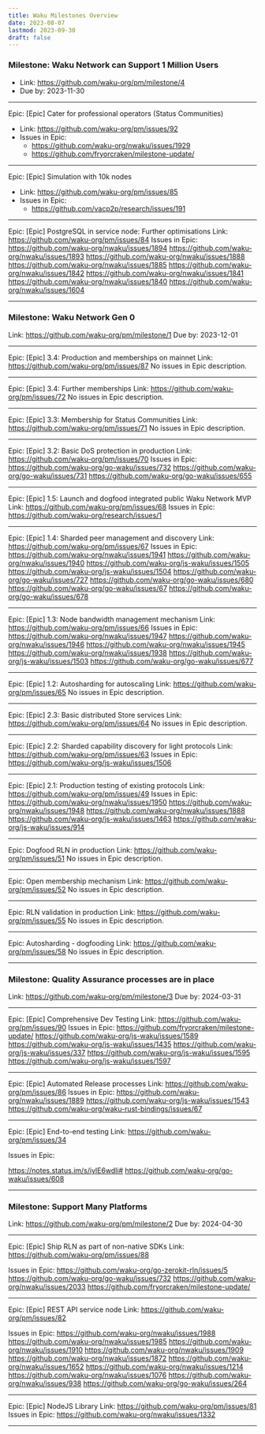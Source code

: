 ```yaml
---
title: Waku Milestones Overview
date: 2023-08-07
lastmod: 2023-09-30
draft: false
---
```

### Milestone: Waku Network can Support 1 Million Users
- Link: https://github.com/waku-org/pm/milestone/4
- Due by: 2023-11-30

----------------------------

Epic: [Epic] Cater for professional operators (Status Communities)
- Link: https://github.com/waku-org/pm/issues/92
- Issues in Epic:
	- https://github.com/waku-org/nwaku/issues/1929
	- https://github.com/fryorcraken/milestone-update/

----------------------------

Epic: [Epic] Simulation with 10k nodes
- Link: https://github.com/waku-org/pm/issues/85
- Issues in Epic:
	- https://github.com/vacp2p/research/issues/191

----------------------------

Epic: [Epic] PostgreSQL in service node: Further optimisations
Link: https://github.com/waku-org/pm/issues/84
Issues in Epic:
https://github.com/waku-org/nwaku/issues/1894
https://github.com/waku-org/nwaku/issues/1893
https://github.com/waku-org/nwaku/issues/1888
https://github.com/waku-org/nwaku/issues/1885
https://github.com/waku-org/nwaku/issues/1842
https://github.com/waku-org/nwaku/issues/1841
https://github.com/waku-org/nwaku/issues/1840
https://github.com/waku-org/nwaku/issues/1604

----------------------------

### Milestone: Waku Network Gen 0

Link: https://github.com/waku-org/pm/milestone/1
Due by: 2023-12-01

----------------------------

Epic: [Epic] 3.4: Production and memberships on mainnet
Link: https://github.com/waku-org/pm/issues/87
No issues in Epic description.

----------------------------

Epic: [Epic] 3.4: Further memberships
Link: https://github.com/waku-org/pm/issues/72
No issues in Epic description.

----------------------------

Epic: [Epic] 3.3: Membership for Status Communities
Link: https://github.com/waku-org/pm/issues/71
No issues in Epic description.

----------------------------

Epic: [Epic] 3.2: Basic DoS protection in production
Link: https://github.com/waku-org/pm/issues/70
Issues in Epic:
https://github.com/waku-org/go-waku/issues/732
https://github.com/waku-org/go-waku/issues/731
https://github.com/waku-org/go-waku/issues/655

----------------------------

Epic: [Epic] 1.5: Launch and dogfood integrated public Waku Network MVP
Link: https://github.com/waku-org/pm/issues/68
Issues in Epic:
https://github.com/waku-org/research/issues/1

----------------------------

Epic: [Epic] 1.4: Sharded peer management and discovery
Link: https://github.com/waku-org/pm/issues/67
Issues in Epic:
https://github.com/waku-org/nwaku/issues/1941
https://github.com/waku-org/nwaku/issues/1940
https://github.com/waku-org/js-waku/issues/1505
https://github.com/waku-org/js-waku/issues/1504
https://github.com/waku-org/go-waku/issues/727
https://github.com/waku-org/go-waku/issues/680
https://github.com/waku-org/go-waku/issues/67
https://github.com/waku-org/go-waku/issues/678

----------------------------

Epic: [Epic] 1.3: Node bandwidth management mechanism
Link: https://github.com/waku-org/pm/issues/66
Issues in Epic:
https://github.com/waku-org/nwaku/issues/1947
https://github.com/waku-org/nwaku/issues/1946
https://github.com/waku-org/nwaku/issues/1945
https://github.com/waku-org/nwaku/issues/1938
https://github.com/waku-org/js-waku/issues/1503
https://github.com/waku-org/go-waku/issues/677

----------------------------

Epic: [Epic] 1.2: Autosharding for autoscaling
Link: https://github.com/waku-org/pm/issues/65
No issues in Epic description.

----------------------------

Epic: [Epic] 2.3: Basic distributed Store services
Link: https://github.com/waku-org/pm/issues/64
No issues in Epic description.

----------------------------

Epic: [Epic] 2.2: Sharded capability discovery for light protocols
Link: https://github.com/waku-org/pm/issues/63
Issues in Epic:
https://github.com/waku-org/js-waku/issues/1506

----------------------------

Epic: [Epic] 2.1: Production testing of existing protocols
Link: https://github.com/waku-org/pm/issues/49
Issues in Epic:
https://github.com/waku-org/nwaku/issues/1950
https://github.com/waku-org/nwaku/issues/1948
https://github.com/waku-org/nwaku/issues/1888
https://github.com/waku-org/js-waku/issues/1463
https://github.com/waku-org/js-waku/issues/914

----------------------------

Epic: Dogfood RLN in production
Link: https://github.com/waku-org/pm/issues/51
No issues in Epic description.

----------------------------

Epic: Open membership mechanism
Link: https://github.com/waku-org/pm/issues/52
No issues in Epic description.

----------------------------

Epic: RLN validation in production
Link: https://github.com/waku-org/pm/issues/55
No issues in Epic description.

----------------------------

Epic: Autosharding - dogfooding
Link: https://github.com/waku-org/pm/issues/58
No issues in Epic description.

----------------------------

### Milestone: Quality Assurance processes are in place
Link: https://github.com/waku-org/pm/milestone/3
Due by: 2024-03-31

----------------------------

Epic: [Epic] Comprehensive Dev Testing
Link: https://github.com/waku-org/pm/issues/90
Issues in Epic:
https://github.com/fryorcraken/milestone-update/
https://github.com/waku-org/js-waku/issues/1589
https://github.com/waku-org/js-waku/issues/1435
https://github.com/waku-org/js-waku/issues/337
https://github.com/waku-org/js-waku/issues/1595
https://github.com/waku-org/js-waku/issues/1597

----------------------------

Epic: [Epic] Automated Release processes
Link: https://github.com/waku-org/pm/issues/86
Issues in Epic:
https://github.com/waku-org/nwaku/issues/1889
https://github.com/waku-org/js-waku/issues/1543
https://github.com/waku-org/waku-rust-bindings/issues/67

----------------------------

Epic: [Epic] End-to-end testing
Link: https://github.com/waku-org/pm/issues/34

Issues in Epic:

https://notes.status.im/s/iylE6wdli#
https://github.com/waku-org/go-waku/issues/608

----------------------------

### Milestone: Support Many Platforms
Link: https://github.com/waku-org/pm/milestone/2
Due by: 2024-04-30

----------------------------

Epic: [Epic] Ship RLN as part of non-native SDKs
Link: https://github.com/waku-org/pm/issues/88

Issues in Epic:
https://github.com/waku-org/go-zerokit-rln/issues/5
https://github.com/waku-org/go-waku/issues/732
https://github.com/waku-org/nwaku/issues/2033
https://github.com/fryorcraken/milestone-update/

----------------------------

Epic: [Epic] REST API service node
Link: https://github.com/waku-org/pm/issues/82

Issues in Epic:
https://github.com/waku-org/nwaku/issues/1988
https://github.com/waku-org/nwaku/issues/1985
https://github.com/waku-org/nwaku/issues/1910
https://github.com/waku-org/nwaku/issues/1909
https://github.com/waku-org/nwaku/issues/1872
https://github.com/waku-org/nwaku/issues/1652
https://github.com/waku-org/nwaku/issues/1214
https://github.com/waku-org/nwaku/issues/1076
https://github.com/waku-org/nwaku/issues/938
https://github.com/waku-org/go-waku/issues/264

----------------------------

Epic: [Epic] NodeJS Library
Link: https://github.com/waku-org/pm/issues/81
Issues in Epic:
https://github.com/waku-org/nwaku/issues/1332

----------------------------